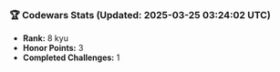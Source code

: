 ### 🏆 Codewars Stats (Updated: 2025-03-25 03:24:02 UTC)

- **Rank:** 8 kyu
- **Honor Points:** 3
- **Completed Challenges:** 1
